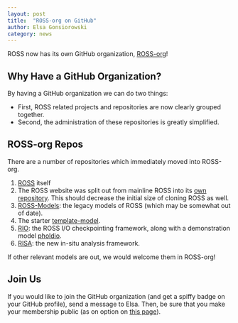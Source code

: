 ```yaml
---
layout: post
title:  "ROSS-org on GitHub"
author: Elsa Gonsiorowski
category: news
---
```


ROSS now has its own GitHub organization, [ROSS-org](https://github.com/ROSS-org)!

## Why Have a GitHub Organization?

By having a GitHub organization we can do two things:

- First, ROSS related projects and repositories are now clearly grouped together.
- Second, the administration of these repositories is greatly simplified.

## ROSS-org Repos

There are a number of repositories which immediately moved into ROSS-org.

1. [ROSS](https://github.com/ROSS-org/ROSS) itself
2. The ROSS website was split out from mainline ROSS into its [own repository](https://github.com/ROSS-org/ross-org.github.io).
   This should decrease the initial size of cloning ROSS as well.
3. [ROSS-Models](https://github.com/ROSS-org/ROSS-Models): the legacy models of ROSS (which may be somewhat out of date).
4. The starter [template-model](https://github.com/ROSS-org/template-model).
5. [RIO](https://github.com/ROSS-org/RIO): the ROSS I/O checkpointing framework, along with a demonstration model [pholdio](https://github.com/ROSS-org/pholdio).
6. [RISA](https://github.com/ROSS-org/RISA): the new in-situ analysis framework.

If other relevant models are out, we would welcome them in ROSS-org!

## Join Us

If you would like to join the GitHub organization (and get a spiffy badge on your GitHub profile), send a message to Elsa.
Then, be sure that you make your membership public (as on option on [this page](https://github.com/orgs/ROSS-org/people)).
